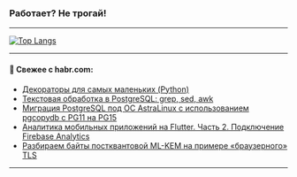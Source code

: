### Работает? Не трогай!

---
<!--
#### 🛠️ Technical stack:

![Java](https://img.shields.io/badge/Java-informational?logo=Oracle&style=flat&logoColor=white&color=FF4500)
![Kotlin](https://img.shields.io/badge/Kotlin-informational?logo=Kotlin&style=flat&logoColor=white&color=774D97)
![TS](https://img.shields.io/badge/TypeScript-informational?logo=typeScript&style=flat&logoColor=black&color=017acc)
![Python](https://img.shields.io/badge/Python-informational?logo=Python&style=flat&logoColor=black&color=ffdd54) <br>
![Spring](https://img.shields.io/badge/Spring-informational?logo=Spring&style=flat&logoColor=white&color=6DB33F) 
![SpringBoot](https://img.shields.io/badge/SpringBoot-informational?logo=SpringBoot&style=flat&logoColor=white&color=6DB33F)
![Nest](https://img.shields.io/badge/NestJS-informational?logo=NestJS&style=flat&logoColor=white&color=E0234E) 
![NodeJS](https://img.shields.io/badge/NodeJS-informational?logo=node.js&style=flat&logoColor=white&color=70A760)<br>
![PostgreSQL](https://img.shields.io/badge/PostgreSQL-informational?logo=PostgreSQL&style=flat&logoColor=white&color=DAA520)
![MongoDB](https://img.shields.io/badge/MongoDB-informational?logo=MongoDB&style=flat&logoColor=white&color=870000)
![Apache](https://img.shields.io/badge/Apache-informational?logo=apache&style=flat&logoColor=white&color=f74e28)

___ 
-->

<!--- #### 🛠️ : --->

[![Top Langs](https://github-readme-stats-82jvfl3w3-advtsettinggmailcoms-projects.vercel.app/api/top-langs/?username=zloylis&langs_count=10&hide_title=true&title_color=e6edf3&size_weight=0.5&count_weight=0.5&layout=compact&hide_progress=true&hide_border=true&theme=dracula)](https://github.com/zloylis)

<!---


####  :octocat:&nbsp;&nbsp; Статистика:

![GitHub stats](https://github-readme-stats-u2qms2cxw-advtsettinggmailcoms-projects.vercel.app/api?username=zloylis&show_icons=true&hide_border=true&theme=dracula&title_color=e6edf3&include_all_commits=true&count_private=true&hide_rank=false&hide_title=true&rank_icon=github)
-->
---

#### 💬 Свежее с habr.com:

<!-- BLOG-POST-LIST:START -->
- [Декораторы для самых маленьких &lpar;Python&rpar;](https://habr.com/ru/articles/882340/?utm_source=habrahabr&utm_medium=rss&utm_campaign=882340)
- [Текстовая обработка в PostgreSQL: grep, sed, awk](https://habr.com/ru/companies/otus/articles/881556/?utm_source=habrahabr&utm_medium=rss&utm_campaign=881556)
- [Миграция PostgreSQL под ОС AstraLinux c использованием pgcopydb с PG11 на PG15](https://habr.com/ru/articles/882192/?utm_source=habrahabr&utm_medium=rss&utm_campaign=882192)
- [Аналитика мобильных приложений на Flutter. Часть 2. Подключение Firebase Analytics](https://habr.com/ru/articles/882274/?utm_source=habrahabr&utm_medium=rss&utm_campaign=882274)
- [Разбираем байты постквантовой ML-KEM на примере «браузерного» TLS](https://habr.com/ru/articles/882282/?utm_source=habrahabr&utm_medium=rss&utm_campaign=882282)
<!-- BLOG-POST-LIST:END -->

---
